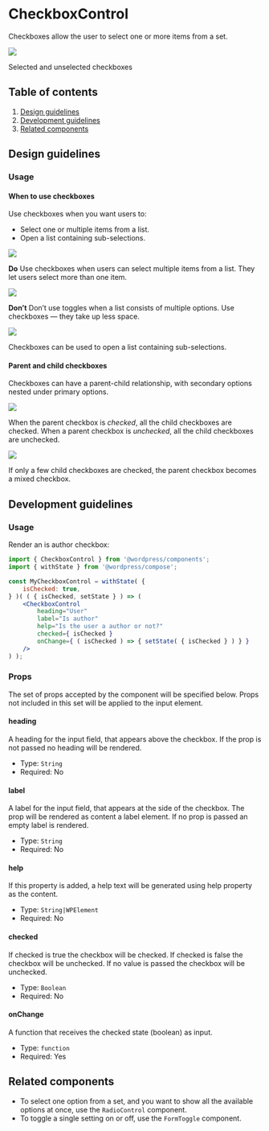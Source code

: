 # CheckboxControl

Checkboxes allow the user to select one or more items from a set.

![](https://make.wordpress.org/design/files/2019/02/CheckboxControl.png)

Selected and unselected checkboxes

## Table of contents

1. [Design guidelines](http://#design-guidelines)
2. [Development guidelines](http://#development-guidelines)
3. [Related components](http://#related-components)

## Design guidelines

### Usage

#### When to use checkboxes

Use checkboxes when you want users to:

- Select one or multiple items from a list.
- Open a list containing sub-selections.

![](https://make.wordpress.org/design/files/2019/02/select-from-list.png)

**Do**
Use checkboxes when users can select multiple items from a list. They let users select more than one item.

![](https://make.wordpress.org/design/files/2019/02/many-form-toggles.png)

**Don’t**
Don’t use toggles when a list consists of multiple options. Use checkboxes — they take up less space.

![](https://make.wordpress.org/design/files/2019/02/checkbox-sublist.gif)

Checkboxes can be used to open a list containing sub-selections.

#### Parent and child checkboxes

Checkboxes can have a parent-child relationship, with secondary options nested under primary options.

![](https://make.wordpress.org/design/files/2019/02/checkbox-parent.gif)

When the parent checkbox is *checked*, all the child checkboxes are checked. When a parent checkbox is *unchecked*, all the child checkboxes are unchecked.

![](https://make.wordpress.org/design/files/2019/02/mixed-checkbox.png)

If only a few child checkboxes are checked, the parent checkbox becomes a mixed checkbox.

## Development guidelines

### Usage

Render an is author checkbox:
```jsx
import { CheckboxControl } from '@wordpress/components';
import { withState } from '@wordpress/compose';

const MyCheckboxControl = withState( {
	isChecked: true,
} )( ( { isChecked, setState } ) => (
	<CheckboxControl
		heading="User"
		label="Is author"
		help="Is the user a author or not?"
		checked={ isChecked }
		onChange={ ( isChecked ) => { setState( { isChecked } ) } }
	/>
) );
```

### Props

The set of props accepted by the component will be specified below.
Props not included in this set will be applied to the input element.

#### heading

A heading for the input field, that appears above the checkbox. If the prop is not passed no heading will be rendered.

- Type: `String`
- Required: No

#### label

A label for the input field, that appears at the side of the checkbox.
The prop will be rendered as content a label element.
If no prop is passed an empty label is rendered.

- Type: `String`
- Required: No

#### help

If this property is added, a help text will be generated using help property as the content.

- Type: `String|WPElement`
- Required: No

#### checked

If checked is true the checkbox will be checked. If checked is false the checkbox will be unchecked.
If no value is passed the checkbox will be unchecked.

- Type: `Boolean`
- Required: No

#### onChange

A function that receives the checked state (boolean) as input.

- Type: `function`
- Required: Yes

## Related components

- To select one option from a set, and you want to show all the available options at once, use the `RadioControl` component.
- To toggle a single setting on or off, use the `FormToggle` component.
